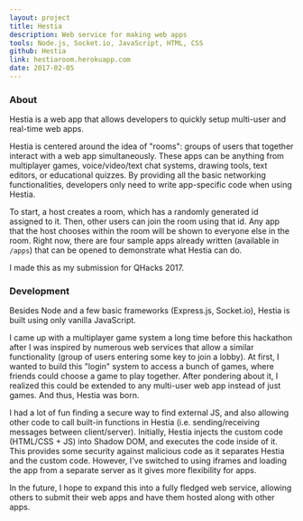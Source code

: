 ```yaml
---
layout: project
title: Hestia
description: Web service for making web apps
tools: Node.js, Socket.io, JavaScript, HTML, CSS
github: Hestia
link: hestiaroom.herokuapp.com
date: 2017-02-05
---
```


### About

Hestia is a web app that allows developers to quickly setup multi-user and real-time web apps.

Hestia is centered around the idea of "rooms": groups of users that together interact with a web app simultaneously. These apps can be anything from multiplayer games, voice/video/text chat systems, drawing tools, text editors, or educational quizzes. By providing all the basic networking functionalities, developers only need to write app-specific code when using Hestia.

To start, a host creates a room, which has a randomly generated id assigned to it. Then, other users can join the room using that id. Any app that the host chooses within the room will be shown to everyone else in the room. Right now, there are four sample apps already written (available in `/apps`) that can be opened to demonstrate what Hestia can do.

I made this as my submission for QHacks 2017.

### Development

Besides Node and a few basic frameworks (Express.js, Socket.io), Hestia is built using only vanilla JavaScript.

I came up with a multiplayer game system a long time before this hackathon after I was inspired by numerous web services that allow a similar functionality (group of users entering some key to join a lobby). At first, I wanted to build this "login" system to access a bunch of games, where friends could choose a game to play together. After pondering about it, I realized this could be extended to any multi-user web app instead of just games. And thus, Hestia was born.

I had a lot of fun finding a secure way to find external JS, and also allowing other code to call built-in functions in Hestia (i.e. sending/receiving messages between client/server). Initially, Hestia injects the custom code (HTML/CSS + JS) into Shadow DOM, and executes the code inside of it. This provides some security against malicious code as it separates Hestia and the custom code. However, I've switched to using iframes and loading the app from a separate server as it gives more flexibility for apps.

In the future, I hope to expand this into a fully fledged web service, allowing others to submit their web apps and have them hosted along with other apps.
